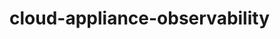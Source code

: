 # cloud-appliance-observability

<!-- BEGINNING OF PRE-COMMIT-TERRAFORM DOCS HOOK -->
<!-- END OF PRE-COMMIT-TERRAFORM DOCS HOOK -->

